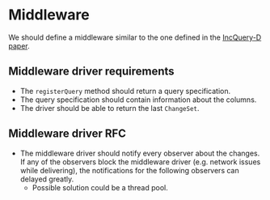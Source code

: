 # Middleware

We should define a middleware similar to the one defined in the [IncQuery-D paper](https://link.springer.com/chapter/10.1007/978-3-319-11653-2_40).

## Middleware driver requirements

- The `registerQuery` method should return a query specification.
- The query specification should contain information about the columns.
- The driver should be able to return the last `ChangeSet`.

## Middleware driver RFC

- The middleware driver should notify every observer about the changes. If any of the observers block the middleware driver (e.g. network issues while delivering), the notifications for the following observers can delayed greatly.
	* Possible solution could be a thread pool.
